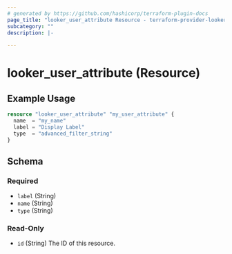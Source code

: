 ```yaml
---
# generated by https://github.com/hashicorp/terraform-plugin-docs
page_title: "looker_user_attribute Resource - terraform-provider-looker"
subcategory: ""
description: |-
  
---
```


# looker_user_attribute (Resource)



## Example Usage

```terraform
resource "looker_user_attribute" "my_user_attribute" {
  name  = "my_name"
  label = "Display Label"
  type  = "advanced_filter_string"
}
```

<!-- schema generated by tfplugindocs -->
## Schema

### Required

- `label` (String)
- `name` (String)
- `type` (String)

### Read-Only

- `id` (String) The ID of this resource.


